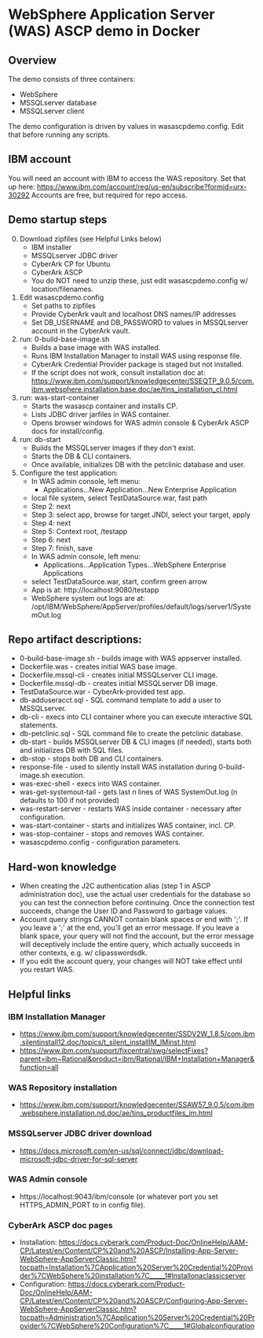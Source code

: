 # WebSphere Application Server (WAS) ASCP demo in Docker

## Overview
The demo consists of three containers:
 - WebSphere
 - MSSQLserver database
 - MSSQLserver client

The demo configuration is driven by values in wasascpdemo.config.
Edit that before running any scripts.

## IBM account
You will need an account with IBM to access the WAS repository. Set that up here:
  https://www.ibm.com/account/reg/us-en/subscribe?formid=urx-30292
Accounts are free, but required for repo access.

## Demo startup steps
 0) Download zipfiles (see Helpful Links below)
    - IBM installer
    - MSSQLserver JDBC driver
    - CyberArk CP for Ubuntu
    - CyberArk ASCP
    - You do NOT need to unzip these, just edit wasascpdemo.config w/ location/filenames.
 1) Edit wasascpdemo.config
    - Set paths to zipfiles
    - Provide CyberArk vault and localhost DNS names/IP addresses 
    - Set DB_USERNAME and DB_PASSWORD to values in MSSQLserver account in the CyberArk vault.
 2) run: 0-build-base-image.sh
    - Builds a base image with WAS installed.
    - Runs IBM Installation Manager to install WAS using response file.
    - CyberArk Credential Provider package is staged but not installed.
    - If the script does not work, consult installation doc at:
      https://www.ibm.com/support/knowledgecenter/SSEQTP_9.0.5/com.ibm.websphere.installation.base.doc/ae/tins_installation_cl.html
 3) run: was-start-container
    - Starts the wasascp container and installs CP.
    - Lists JDBC driver jarfiles in WAS container.
    - Opens browser windows for WAS admin console & CyberArk ASCP docs for install/config.
 4) run: db-start
    - Builds the MSSQLserver images if they don't exist.
    - Starts the DB & CLI containers.
    - Once available, initializes DB with the petclinic database and user.
 5) Configure the test application:
    - In WAS admin console, left menu:
      - Applications...New Application...New Enterprise Application
    - local file system, select TestDataSource.war, fast path
    - Step 2: next
    - Step 3: select app, browse for target JNDI, select your target, apply
    - Step 4: next
    - Step 5: Context root, /testapp
    - Step 6: next
    - Step 7: finish, save
    - In WAS admin console, left menu:
      - Applications...Application Types...WebSphere Enterprise Applications
    - select TestDataSource.war, start, confirm green arrow
    - App is at:
       http://localhost:9080/testapp
    - WebSphere system out logs are at:
       /opt/IBM/WebSphere/AppServer/profiles/default/logs/server1/SystemOut.log

## Repo artifact descriptions:
 - 0-build-base-image.sh - builds image with WAS appserver installed.
 - Dockerfile.was - creates initial WAS base image.
 - Dockerfile.mssql-cli - creates initial MSSQLserver CLI image.
 - Dockerfile.mssql-db - creates initial MSSQLserver DB image.
 - TestDataSource.war - CyberArk-provided test app.
 - db-adduseracct.sql - SQL command template to add a user to MSSQLserver.
 - db-cli - execs into CLI container where you can execute interactive SQL statements.
 - db-petclinic.sql - SQL command file to create the petclinic database.
 - db-start - builds MSSQLserver DB & CLI images (if needed), starts both and initializes DB with SQL files.
 - db-stop - stops both DB and CLI containers.
 - response-file - used to silently install WAS installation during 0-build-image.sh execution.
 - was-exec-shell - execs into WAS container.
 - was-get-systemout-tail - gets last n lines of WAS SystemOut.log (n defaults to 100 if not provided)
 - was-restart-server - restarts WAS inside container - necessary after configuration.
 - was-start-container - starts and initializes WAS container, incl. CP.
 - was-stop-container - stops and removes WAS container.
 - wasascpdemo.config - configuration parameters.

## Hard-won knowledge
 - When creating the J2C authentication alias (step 1 in ASCP administration doc), use the actual user credentials for the database so you can test the connection before continuing. Once the connection test succeeds, change the User ID and Password to garbage values.
 - Account query strings CANNOT contain blank spaces or end with ';'. If you leave a ';' at the end, you'll get an error message. If you leave a blank space, your query will not find the account, but the error message will deceptively include the entire query, which actually succeeds in other contexts, e.g. w/ clipasswordsdk.
 - If you edit the account query, your changes will NOT take effect until you restart WAS.


## Helpful links
### IBM Installation Manager
 - https://www.ibm.com/support/knowledgecenter/SSDV2W_1.8.5/com.ibm.silentinstall12.doc/topics/t_silent_installIM_IMinst.html
 - https://www.ibm.com/support/fixcentral/swg/selectFixes?parent=ibm~Rational&product=ibm/Rational/IBM+Installation+Manager&function=all

### WAS Repository installation
 - https://www.ibm.com/support/knowledgecenter/SSAW57_9.0.5/com.ibm.websphere.installation.nd.doc/ae/tins_productfiles_im.html

### MSSQLserver JDBC driver download
 - https://docs.microsoft.com/en-us/sql/connect/jdbc/download-microsoft-jdbc-driver-for-sql-server

### WAS Admin console
 - https://localhost:9043/ibm/console (or whatever port you set HTTPS_ADMIN_PORT to in config file).

### CyberArk ASCP doc pages
 - Installation: https://docs.cyberark.com/Product-Doc/OnlineHelp/AAM-CP/Latest/en/Content/CP%20and%20ASCP/Installing-App-Server-WebSphere-AppServerClassic.htm?tocpath=Installation%7CApplication%20Server%20Credential%20Provider%7CWebSphere%20installation%7C_____1#Installonaclassicserver
 - Configuration: https://docs.cyberark.com/Product-Doc/OnlineHelp/AAM-CP/Latest/en/Content/CP%20and%20ASCP/Configuring-App-Server-WebSphere-AppServerClassic.htm?tocpath=Administration%7CApplication%20Server%20Credential%20Provider%7CWebSphere%20Configuration%7C_____1#Globalconfiguration
